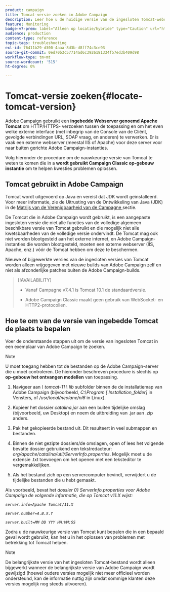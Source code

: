 ```yaml
---
product: campaign
title: Tomcat-versie zoeken in Adobe Campaign
description: Leer hoe u de huidige versie van de ingesloten Tomcat-webservlet kunt achterhalen die in een instantie van Adobe Campaign wordt gebruikt
feature: Monitoring
badge-v7-prem: label="Alleen op locatie/hybride" type="Caution" url="https://experienceleague.adobe.com/docs/campaign-classic/using/installing-campaign-classic/architecture-and-hosting-models/hosting-models-lp/hosting-models.html?lang=nl" tooltip="Alleen van toepassing op on-premise en hybride implementaties"
audience: production
content-type: reference
topic-tags: troubleshooting
exl-id: 76411b29-d300-4aaa-8d3b-d8ff74c3ce93
source-git-commit: 0ed70b3c57714ad6c3926181334f57ed3b409d98
workflow-type: tm+mt
source-wordcount: '515'
ht-degree: 0%

---
```


# Tomcat-versie zoeken{#locate-tomcat-version}

Adobe Campaign gebruikt een **ingebedde Webserver genoemd Apache Tomcat** om HTTP/HTTPS- verzoeken tussen de toepassing en om het even welke externe interface (met inbegrip van de Console van de Cliënt, gevolgde verbindingen URL, SOAP vraag, en anderen) te verwerken. Er is vaak een externe webserver (meestal IIS of Apache) voor deze server voor naar buiten gerichte Adobe Campaign-instanties.

Volg hieronder de procedure om de nauwkeurige versie van Tomcat te weten te komen die in a **wordt gebruikt Campaign Classic op-gebouw instantie** om te helpen kwesties problemen oplossen.

## Tomcat gebruikt in Adobe Campaign

Tomcat wordt uitgevoerd op Java en vereist dat JDK wordt geïnstalleerd. Voor meer informatie, zie de Uitrusting van de Ontwikkeling van Java (JDK) in de [ Matrijs van de Verenigbaarheid van de Campagne ](../../rn/using/compatibility-matrix.md) sectie.

De Tomcat die in Adobe Campaign wordt gebruikt, is een aangepaste ingesloten versie die niet alle functies van de volledige algemeen beschikbare versie van Tomcat gebruikt en die mogelijk niet alle kwetsbaarheden van de volledige versie ondervindt. De Tomcat mag ook niet worden blootgesteld aan het externe internet, en Adobe Campaign-instanties die worden blootgesteld, moeten een externe webserver (IIS, Apache, enz.) vóór de Tomcat hebben om deze te beschermen.

Nieuwe of bijgewerkte versies van de ingesloten versies van Tomcat worden alleen vrijgegeven met nieuwe builds van Adobe Campaign zelf en niet als afzonderlijke patches buiten de Adobe Campaign-builds.

>[!AVAILABILITY]
>
>
>* Vanaf Campagne v7.4.1 is Tomcat 10.1 de standaardversie.
>
>* Adobe Campaign Classic maakt geen gebruik van WebSocket- en HTTP2-protocollen.
>


## Hoe te om van de versie van ingebedde Tomcat de plaats te bepalen

Voer de onderstaande stappen uit om de versie van ingesloten Tomcat in een exemplaar van Adobe Campaign te zoeken.

>[!NOTE]
>
>U moet toegang hebben tot de bestanden op de Adobe Campaign-server die u moet controleren. De hieronder beschreven procedure is slechts op **op-gebouw het ontvangen modellen** van toepassing.

1. Navigeer aan *\ tomcat-11 \ lib* subfolder binnen de de installatiemap van Adobe Campaign (bijvoorbeeld, *C:\Program [ Installation_folder]* in Vensters, of */usr/local/neolane/nl6* in Linux).

1. Kopieer het dossier *catalina.jar* aan een buiten tijdelijke omslag (bijvoorbeeld, uw Desktop) en noem de uitbreiding van .jar aan .zip anders.

1. Pak het gekopieerde bestand uit. Dit resulteert in veel submappen en bestanden.

1. Binnen de niet gezipte dossiers/de omslagen, open of lees het volgende bevatte dossier gebruikend een tekstredacteur: *org/apache/catalina/util/ServerInfo.properties*. Mogelijk moet u de extensie .txt toevoegen om het openen met een teksteditor te vergemakkelijken.

1. Als het bestand zich op een servercomputer bevindt, verwijdert u de tijdelijke bestanden die u hebt gemaakt.

Als voorbeeld, bevat het *dossier 0&rbrace; ServerInfo.properties voor Adobe Campaign de volgende informatie, die op Tomcat v11.X wijst:*

*`server.info=Apache Tomcat/11.X`*

*`server.number=A.B.X.Y`*

*`server.built=MM DD YYY HH:MM:SS`*

Zodra u de nauwkeurige versie van Tomcat kunt bepalen die in een bepaald geval wordt gebruikt, kan het u in het oplossen van problemen met betrekking tot Tomcat helpen.

>[!NOTE]
>
>De belangrijkste versie van het ingesloten Tomcat-bestand wordt alleen bijgewerkt wanneer de belangrijkste versie van Adobe Campaign wordt gewijzigd (hoewel oudere versies mogelijk niet meer officieel worden ondersteund, kan de informatie nuttig zijn omdat sommige klanten deze versies mogelijk nog steeds uitvoeren).
>

